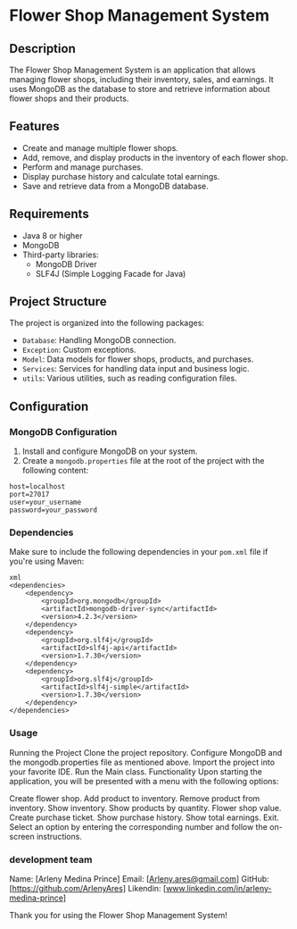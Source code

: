 # Flower Shop Management System

## Description

The Flower Shop Management System is an application that allows managing flower shops, including their inventory, sales, and earnings. It uses MongoDB as the database to store and retrieve information about flower shops and their products.

## Features

- Create and manage multiple flower shops.
- Add, remove, and display products in the inventory of each flower shop.
- Perform and manage purchases.
- Display purchase history and calculate total earnings.
- Save and retrieve data from a MongoDB database.

## Requirements

- Java 8 or higher
- MongoDB
- Third-party libraries:
  - MongoDB Driver
  - SLF4J (Simple Logging Facade for Java)

## Project Structure

The project is organized into the following packages:

- `Database`: Handling MongoDB connection.
- `Exception`: Custom exceptions.
- `Model`: Data models for flower shops, products, and purchases.
- `Services`: Services for handling data input and business logic.
- `utils`: Various utilities, such as reading configuration files.

## Configuration

### MongoDB Configuration

1. Install and configure MongoDB on your system.
2. Create a `mongodb.properties` file at the root of the project with the following content:

```
host=localhost
port=27017
user=your_username
password=your_password
```

### Dependencies

Make sure to include the following dependencies in your `pom.xml` file if you're using Maven:

```
xml
<dependencies>
    <dependency>
        <groupId>org.mongodb</groupId>
        <artifactId>mongodb-driver-sync</artifactId>
        <version>4.2.3</version>
    </dependency>
    <dependency>
        <groupId>org.slf4j</groupId>
        <artifactId>slf4j-api</artifactId>
        <version>1.7.30</version>
    </dependency>
    <dependency>
        <groupId>org.slf4j</groupId>
        <artifactId>slf4j-simple</artifactId>
        <version>1.7.30</version>
    </dependency>
</dependencies>
```

### Usage

Running the Project
Clone the project repository.
Configure MongoDB and the mongodb.properties file as mentioned above.
Import the project into your favorite IDE.
Run the Main class.
Functionality
Upon starting the application, you will be presented with a menu with the following options:

Create flower shop.
Add product to inventory.
Remove product from inventory.
Show inventory.
Show products by quantity.
Flower shop value.
Create purchase ticket.
Show purchase history.
Show total earnings.
Exit.
Select an option by entering the corresponding number and follow the on-screen instructions.

### development team

Name: [Arleny Medina Prince]
Email: [Arleny.ares@gmail.com]
GitHub: [https://github.com/ArlenyAres]
Likendin: [www.linkedin.com/in/arleny-medina-prince]

Thank you for using the Flower Shop Management System!

